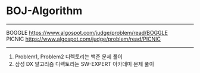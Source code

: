 # BOJ-Algorithm
---

BOGGLE https://www.algospot.com/judge/problem/read/BOGGLE
<br>
PICNIC https://www.algospot.com/judge/problem/read/PICNIC

---

1. Problem1, Problem2 디렉토리는 백준 문제 풀이<br>
2. 삼성 DX 알고리즘 디렉토리는 SW-EXPERT 아카데미 문제 풀이
